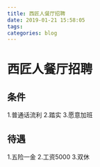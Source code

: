 ```yaml
---
title: 西匠人餐厅招聘
date: 2019-01-21 15:58:05
tags:
categories: blog
---
```

# 西匠人餐厅招聘
## 条件
1.普通话流利
2.踏实
3.愿意加班
## 待遇
1.五险一金
2.工资5000
3.双休
